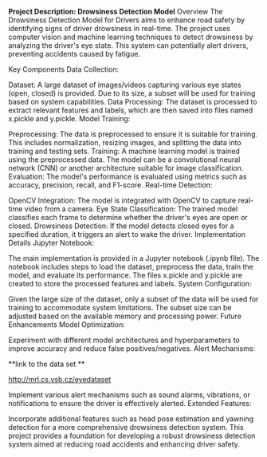 **Project Description: Drowsiness Detection Model**
Overview
The Drowsiness Detection Model for Drivers aims to enhance road safety by identifying signs of driver drowsiness in real-time. The project uses computer vision and machine learning techniques to detect drowsiness by analyzing the driver's eye state. This system can potentially alert drivers, preventing accidents caused by fatigue.

Key Components
Data Collection:

Dataset: A large dataset of images/videos capturing various eye states (open, closed) is provided. Due to its size, a subset will be used for training based on system capabilities.
Data Processing: The dataset is processed to extract relevant features and labels, which are then saved into files named x.pickle and y.pickle.
Model Training:

Preprocessing: The data is preprocessed to ensure it is suitable for training. This includes normalization, resizing images, and splitting the data into training and testing sets.
Training: A machine learning model is trained using the preprocessed data. The model can be a convolutional neural network (CNN) or another architecture suitable for image classification.
Evaluation: The model's performance is evaluated using metrics such as accuracy, precision, recall, and F1-score.
Real-time Detection:

OpenCV Integration: The model is integrated with OpenCV to capture real-time video from a camera.
Eye State Classification: The trained model classifies each frame to determine whether the driver's eyes are open or closed.
Drowsiness Detection: If the model detects closed eyes for a specified duration, it triggers an alert to wake the driver.
Implementation Details
Jupyter Notebook:

The main implementation is provided in a Jupyter notebook (.ipynb file).
The notebook includes steps to load the dataset, preprocess the data, train the model, and evaluate its performance.
The files x.pickle and y.pickle are created to store the processed features and labels.
System Configuration:

Given the large size of the dataset, only a subset of the data will be used for training to accommodate system limitations.
The subset size can be adjusted based on the available memory and processing power.
Future Enhancements
Model Optimization:

Experiment with different model architectures and hyperparameters to improve accuracy and reduce false positives/negatives.
Alert Mechanisms:

**link to the data set **

http://mrl.cs.vsb.cz/eyedataset


Implement various alert mechanisms such as sound alarms, vibrations, or notifications to ensure the driver is effectively alerted.
Extended Features:

Incorporate additional features such as head pose estimation and yawning detection for a more comprehensive drowsiness detection system.
This project provides a foundation for developing a robust drowsiness detection system aimed at reducing road accidents and enhancing driver safety.
 
